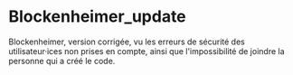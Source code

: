 # Blockenheimer_update
Blockenheimer, version corrigée, vu les erreurs de sécurité des utilisateur·ices non prises en compte, ainsi que l'impossibilité de joindre la personne qui a créé le code.
